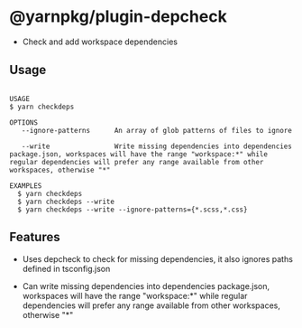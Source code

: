 # @yarnpkg/plugin-depcheck

- Check and add workspace dependencies

## Usage

```

USAGE
$ yarn checkdeps

OPTIONS
   --ignore-patterns      An array of glob patterns of files to ignore

   --write                Write missing dependencies into dependencies package.json, workspaces will have the range "workspace:*" while regular dependencies will prefer any range available from other workspaces, otherwise "*"

EXAMPLES
  $ yarn checkdeps
  $ yarn checkdeps --write
  $ yarn checkdeps --write --ignore-patterns={*.scss,*.css}
```

## Features

- Uses depcheck to check for missing dependencies, it also ignores paths defined in tsconfig.json

- Can write missing dependencies into dependencies package.json, workspaces will
  have the range "workspace:\*" while regular dependencies will prefer any range
  available from other workspaces, otherwise "\*"
